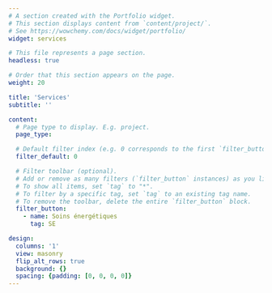 ```yaml
---
# A section created with the Portfolio widget.
# This section displays content from `content/project/`.
# See https://wowchemy.com/docs/widget/portfolio/
widget: services

# This file represents a page section.
headless: true

# Order that this section appears on the page.
weight: 20

title: 'Services'
subtitle: ''

content:
  # Page type to display. E.g. project.
  page_type:

  # Default filter index (e.g. 0 corresponds to the first `filter_button` instance below).
  filter_default: 0

  # Filter toolbar (optional).
  # Add or remove as many filters (`filter_button` instances) as you like.
  # To show all items, set `tag` to "*".
  # To filter by a specific tag, set `tag` to an existing tag name.
  # To remove the toolbar, delete the entire `filter_button` block.
  filter_button:
    - name: Soins énergétiques
      tag: SE

design:
  columns: '1'
  view: masonry
  flip_alt_rows: true
  background: {}
  spacing: {padding: [0, 0, 0, 0]}
---
```

